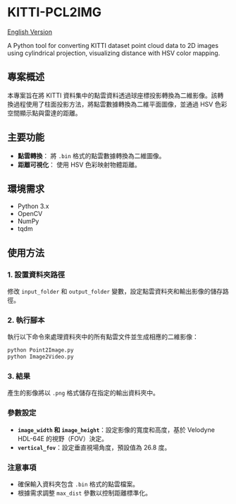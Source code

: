 # KITTI-PCL2IMG

[English Version](README.md)

 A Python tool for converting KITTI dataset point cloud data to 2D images using cylindrical projection, visualizing distance with HSV color mapping.

## 專案概述
本專案旨在將 KITTI 資料集中的點雲資料透過球座標投影轉換為二維影像。該轉換過程使用了柱面投影方法，將點雲數據轉換為二維平面圖像，並通過 HSV 色彩空間顯示點與雷達的距離。

## 主要功能

- **點雲轉換**： 將 `.bin` 格式的點雲數據轉換為二維圖像。
- **距離可視化**： 使用 HSV 色彩映射物體距離。

## 環境需求

- Python 3.x
- OpenCV
- NumPy
- tqdm

## 使用方法

### 1. 設置資料夾路徑

修改 `input_folder` 和 `output_folder` 變數，設定點雲資料夾和輸出影像的儲存路徑。

### 2. 執行腳本

執行以下命令來處理資料夾中的所有點雲文件並生成相應的二維影像：

```bash
python Point2Image.py
python Image2Video.py
```

### 3. **結果**
產生的影像將以 `.png` 格式儲存在指定的輸出資料夾中。

### 參數設定

- **`image_width` 和 `image_height`**：設定影像的寬度和高度，基於 Velodyne HDL-64E 的視野（FOV）決定。
- **`vertical_fov`**：設定垂直視場角度，預設值為 26.8 度。

### 注意事項

- 確保輸入資料夾包含 `.bin` 格式的點雲檔案。
- 根據需求調整 `max_dist` 參數以控制距離標準化。